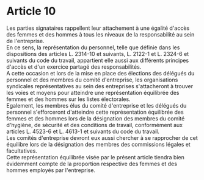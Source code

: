 # Article 10

  
Les parties signataires rappellent leur attachement à une égalité d'accès des femmes et des hommes à tous les niveaux de la responsabilité au sein de l'entreprise.   
En ce sens, la représentation du personnel, telle que définie dans les dispositions des articles L. 2314-10 et suivants, L. 2122-1 et L. 2324-6 et suivants du code du travail, appartient elle aussi aux différents principes d'accès et d'un exercice partagé des responsabilités.   
A cette occasion et lors de la mise en place des élections des délégués du personnel et des membres du comité d'entreprise, les organisations syndicales représentatives au sein des entreprises s'attacheront à trouver les voies et moyens pour atteindre une représentation équilibrée des femmes et des hommes sur les listes électorales.   
Egalement, les membres élus du comité d'entreprise et les délégués du personnel s'efforceront d'atteindre cette représentation équilibrée des femmes et des hommes lors de la désignation des membres du comité d'hygiène, de sécurité et des conditions de travail, conformément aux articles L. 4523-6 et L. 4613-1 et suivants du code du travail.   
Les comités d'entreprise devront eux aussi chercher à se rapprocher de cet équilibre lors de la désignation des membres des commissions légales et facultatives.   
Cette représentation équilibrée visée par le présent article tiendra bien évidemment compte de la proportion respective des femmes et des hommes employés par l'entreprise.

